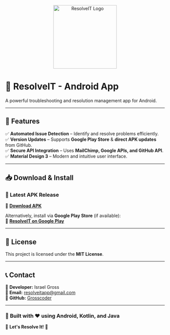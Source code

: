 <p align="center">
  <img src="https://github.com/Grosscoder/ResolveIT-APK/blob/main/assets/logo.png" alt="ResolveIT Logo" width="200">
</p>

# **🚀 ResolveIT - Android App**

A powerful troubleshooting and resolution management app for Android.

---

## 📌 Features

✅ **Automated Issue Detection** – Identify and resolve problems efficiently.  
✅ **Version Updates** – Supports **Google Play Store** & **direct APK updates** from GitHub.  
✅ **Secure API Integration** – Uses **MailChimp, Google APIs, and GitHub API**.  
✅ **Material Design 3** – Modern and intuitive user interface.  

---

## 📥 Download & Install

### 🚀 Latest APK Release  

🔗 **[Download APK](https://github.com/Grosscoder/ResolveIT-APK/releases/latest)**  

Alternatively, install via **Google Play Store** (if available):  
🔗 **[ResolveIT on Google Play](https://play.google.com/store/apps/details?id=com.israel.resolveitapp)**  

---

## 📝 License  

This project is licensed under the **MIT License**.  

---

## 📞 Contact  

👤 **Developer:** Israel Gross  
📧 **Email:** [resolveitapp@gmail.com](mailto:resolveitapp@gmail.com)  
🔗 **GitHub:** [Grosscoder](https://github.com/Grosscoder)  

---

### 🎯 **Built with ❤️ using Android, Kotlin, and Java**  
🚀 **Let's Resolve It!** 🚀